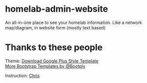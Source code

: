 # homelab-admin-website
An all-in-one place to see your homelab information. Like a network map/diagram, in website form (mostly text based)

# Thanks to these people
Theme:
[Download Google Plus Style Template](http://www.bootply.com/download/90113)  
[More Bootstrap Templates by @Bootply](http://bootply.com/templates)

Instruction:
[Chris](https://github.com/chirsch)
